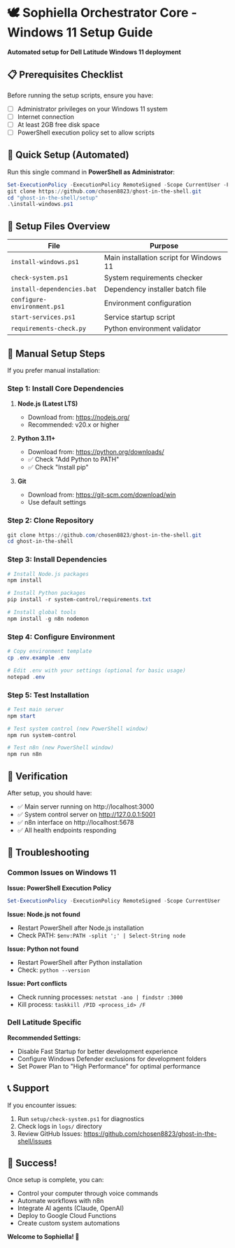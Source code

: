 # 🕊️ Sophiella Orchestrator Core - Windows 11 Setup Guide

**Automated setup for Dell Latitude Windows 11 deployment**

## 📋 Prerequisites Checklist

Before running the setup scripts, ensure you have:

- [ ] Administrator privileges on your Windows 11 system
- [ ] Internet connection
- [ ] At least 2GB free disk space
- [ ] PowerShell execution policy set to allow scripts

## 🚀 Quick Setup (Automated)

Run this single command in **PowerShell as Administrator**:

```powershell
Set-ExecutionPolicy -ExecutionPolicy RemoteSigned -Scope CurrentUser -Force
git clone https://github.com/chosen8823/ghost-in-the-shell.git
cd "ghost-in-the-shell/setup"
.\install-windows.ps1
```

## 📁 Setup Files Overview

| File | Purpose |
|------|---------|
| `install-windows.ps1` | Main installation script for Windows 11 |
| `check-system.ps1` | System requirements checker |
| `install-dependencies.bat` | Dependency installer batch file |
| `configure-environment.ps1` | Environment configuration |
| `start-services.ps1` | Service startup script |
| `requirements-check.py` | Python environment validator |

## 🔧 Manual Setup Steps

If you prefer manual installation:

### Step 1: Install Core Dependencies

1. **Node.js (Latest LTS)**
   - Download from: https://nodejs.org/
   - Recommended: v20.x or higher

2. **Python 3.11+**
   - Download from: https://python.org/downloads/
   - ✅ Check "Add Python to PATH"
   - ✅ Check "Install pip"

3. **Git**
   - Download from: https://git-scm.com/download/win
   - Use default settings

### Step 2: Clone Repository

```powershell
git clone https://github.com/chosen8823/ghost-in-the-shell.git
cd ghost-in-the-shell
```

### Step 3: Install Dependencies

```powershell
# Install Node.js packages
npm install

# Install Python packages
pip install -r system-control/requirements.txt

# Install global tools
npm install -g n8n nodemon
```

### Step 4: Configure Environment

```powershell
# Copy environment template
cp .env.example .env

# Edit .env with your settings (optional for basic usage)
notepad .env
```

### Step 5: Test Installation

```powershell
# Test main server
npm start

# Test system control (new PowerShell window)
npm run system-control

# Test n8n (new PowerShell window)
npm run n8n
```

## 🎯 Verification

After setup, you should have:

- ✅ Main server running on http://localhost:3000
- ✅ System control server on http://127.0.0.1:5001
- ✅ n8n interface on http://localhost:5678
- ✅ All health endpoints responding

## 🔧 Troubleshooting

### Common Issues on Windows 11

**Issue: PowerShell Execution Policy**
```powershell
Set-ExecutionPolicy -ExecutionPolicy RemoteSigned -Scope CurrentUser
```

**Issue: Node.js not found**
- Restart PowerShell after Node.js installation
- Check PATH: `$env:PATH -split ';' | Select-String node`

**Issue: Python not found**
- Restart PowerShell after Python installation
- Check: `python --version`

**Issue: Port conflicts**
- Check running processes: `netstat -ano | findstr :3000`
- Kill process: `taskkill /PID <process_id> /F`

### Dell Latitude Specific

**Recommended Settings:**
- Disable Fast Startup for better development experience
- Configure Windows Defender exclusions for development folders
- Set Power Plan to "High Performance" for optimal performance

## 📞 Support

If you encounter issues:

1. Run `setup/check-system.ps1` for diagnostics
2. Check logs in `logs/` directory
3. Review GitHub Issues: https://github.com/chosen8823/ghost-in-the-shell/issues

## 🎉 Success!

Once setup is complete, you can:

- Control your computer through voice commands
- Automate workflows with n8n
- Integrate AI agents (Claude, OpenAI)
- Deploy to Google Cloud Functions
- Create custom system automations

**Welcome to Sophiella! 🌟**
